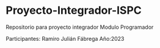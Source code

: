 # Proyecto-Integrador-ISPC
Repositorio para proyecto integrador Modulo Programador

Participantes:
Ramiro Julián Fábrega
Año:2023

